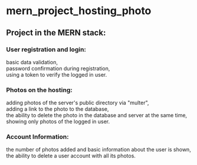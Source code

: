 # mern_project_hosting_photo
<h2>Project in the MERN stack:</h2>
  <h3>User registration and login:</h3>
    basic data validation,
    <br />password confirmation during registration,
    <br />using a token to verify the logged in user.
  <h3>Photos on the hosting:</h3>
    adding photos of the server's public directory via "multer",
    <br />adding a link to the photo to the database,
    <br />the ability to delete the photo in the database and server at the same time,
    <br />showing only photos of the logged in user.
  <h3>Account Information:</h3>
    the number of photos added and basic information about the user is shown,
    <br />the ability to delete a user account with all its photos.
